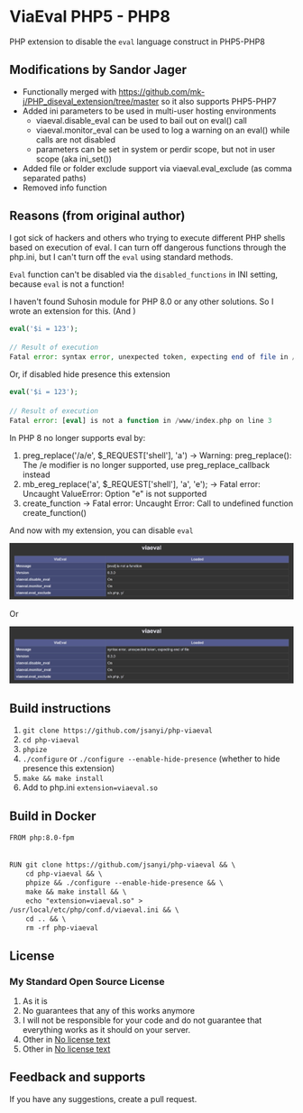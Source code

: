 # ViaEval PHP5 - PHP8
PHP extension to disable the `eval` language construct in PHP5-PHP8

## Modifications by Sandor Jager
- Functionally merged with https://github.com/mk-j/PHP_diseval_extension/tree/master so it also supports PHP5-PHP7
- Added ini parameters to be used in multi-user hosting environments
  - viaeval.disable_eval can be used to bail out on eval() call
  - viaeval.monitor_eval can be used to log a warning on an eval() while calls are not disabled
  - parameters can be set in system or perdir scope, but not in user scope (aka ini_set())
- Added file or folder exclude support via viaeval.eval_exclude (as comma separated paths)
- Removed info function

## Reasons (from original author)
I got sick of hackers and others who trying to execute different PHP shells
based on execution of eval. I can turn off dangerous functions through the php.ini,
but I can't turn off the `eval` using standard methods.

`Eval` function can't be disabled via the `disabled_functions` in INI setting,
because `eval` is not a function!

I haven't found Suhosin module for PHP 8.0 or any other solutions.
So I wrote an extension for this. (And )

```php
eval('$i = 123');

// Result of execution
Fatal error: syntax error, unexpected token, expecting end of file in /www/index.php on line 3
```

Or, if disabled hide presence this extension
```php
eval('$i = 123');

// Result of execution
Fatal error: [eval] is not a function in /www/index.php on line 3
```

In PHP 8 no longer supports eval by:
1. preg_replace('/a/e', $_REQUEST['shell'], 'a') -> Warning: preg_replace(): The /e modifier is no longer supported, use preg_replace_callback instead
2. mb_ereg_replace('a', $_REQUEST['shell'], 'a', 'e'); -> Fatal error: Uncaught ValueError: Option "e" is not supported 
3. create_function -> Fatal error: Uncaught Error: Call to undefined function create_function()

And now with my extension, you can disable `eval`

![Disable eval in PHP8 Screenshot](https://raw.githubusercontent.com/jsanyi/php-viaeval/main/assets/img1.jpg)

Or

![Disable eval in PHP8 Screenshot](https://raw.githubusercontent.com/jsanyi/php-viaeval/main/assets/img2.jpg)


## Build instructions
1. `git clone https://github.com/jsanyi/php-viaeval`
2. `cd php-viaeval`
3. `phpize`
4. `./configure` or `./configure --enable-hide-presence` (whether to hide presence this extension)
5. `make && make install`
6. Add to php.ini `extension=viaeval.so`


## Build in Docker
```docker
FROM php:8.0-fpm


RUN git clone https://github.com/jsanyi/php-viaeval && \
    cd php-viaeval && \
    phpize && ./configure --enable-hide-presence && \
    make && make install && \
    echo "extension=viaeval.so" > /usr/local/etc/php/conf.d/viaeval.ini && \
    cd .. && \
    rm -rf php-viaeval

```


## License
### My Standard Open Source License
1. As it is
2. No guarantees that any of this works anymore
3. I will not be responsible for your code and do not guarantee
   that everything works as it should on your server.
4. Other in [No license text](https://github.com/jsanyi/php-viaeval/blob/main/LICENSE)
5. Other in [No license text](https://github.com/mk-j/PHP_diseval_extension/blob/master/LICENSE)


## Feedback and supports
If you have any suggestions, create a pull request.

